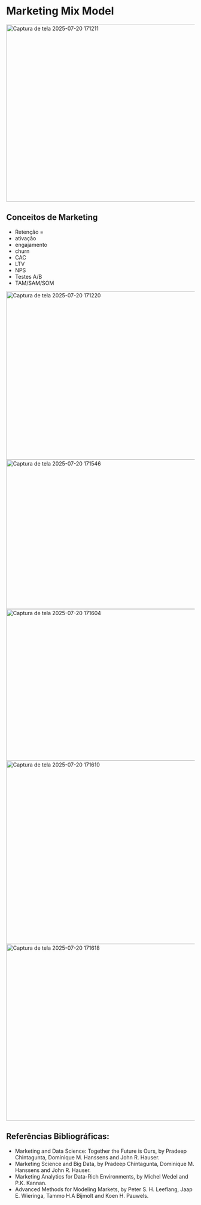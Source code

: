 # Marketing Mix Model

<img width="817" height="472" alt="Captura de tela 2025-07-20 171211" src="https://github.com/user-attachments/assets/d89e4ac6-ee9b-4baf-b442-7df4f08fd0b4" />

## Conceitos de Marketing 
- Retenção = 
- ativação
- engajamento
- churn
- CAC
- LTV
- NPS
- Testes A/B
- TAM/SAM/SOM

<img width="782" height="448" alt="Captura de tela 2025-07-20 171220" src="https://github.com/user-attachments/assets/a468e67d-4a9e-401a-acf7-05e2a64c7d93" />

<img width="728" height="398" alt="Captura de tela 2025-07-20 171546" src="https://github.com/user-attachments/assets/45b2c9a8-ac59-4acc-8458-ee6d4e707d20" />

<img width="728" height="404" alt="Captura de tela 2025-07-20 171604" src="https://github.com/user-attachments/assets/2f64b9ef-d08f-4fe4-988f-7f24b33709da" />

<img width="825" height="488" alt="Captura de tela 2025-07-20 171610" src="https://github.com/user-attachments/assets/f46c746c-ed89-4e00-b146-60ff2af89acb" />

<img width="791" height="471" alt="Captura de tela 2025-07-20 171618" src="https://github.com/user-attachments/assets/34e1482f-aebf-4a7c-8ccd-5b88760c292a" />

## Referências Bibliográficas:
- Marketing and Data Science: Together the Future is Ours, by Pradeep Chintagunta, Dominique M. Hanssens and John R. Hauser. 
- Marketing Science and Big Data, by Pradeep Chintagunta, Dominique M. Hanssens and John R. Hauser.
- Marketing Analytics for Data-Rich Environments, by Michel Wedel and P.K. Kannan.
- Advanced Methods for Modeling Markets, by  Peter S. H. Leeflang, Jaap E. Wieringa, Tammo H.A Bijmolt and Koen H. Pauwels.
